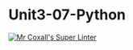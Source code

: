 # Unit3-07-Python
[![Mr Coxall's Super Linter](https://github.com/ICS3U-C-Programming-Val-I/Unit3-07-Python/workflows/Mr%20Coxall's%20Super%20Linter/badge.svg)](https://github.com/ICS3U-C-Programming-Val-I/Unit3-07-Python/actions/)
